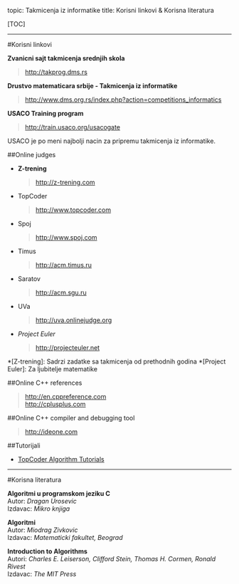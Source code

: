 topic: Takmicenja iz informatike
title: Korisni linkovi & Korisna literatura

[TOC]

---

#Korisni linkovi

**Zvanicni sajt takmicenja srednjih skola**
> <http://takprog.dms.rs>

**Drustvo matematicara srbije - Takmicenja iz informatike**

> <http://www.dms.org.rs/index.php?action=competitions_informatics>

**USACO Training program**
> <http://train.usaco.org/usacogate>

USACO je po meni najbolji nacin za pripremu takmicenja iz informatike.

##Online judges

* **Z-trening**

	> <http://z-trening.com>

* TopCoder

	> <http://www.topcoder.com>

* Spoj

	> <http://www.spoj.com>

* Timus

	> <http://acm.timus.ru>

* Saratov

	> <http://acm.sgu.ru>

* UVa

	> <http://uva.onlinejudge.org>

* *Project Euler*

	> <http://projecteuler.net>

*[Z-trening]: Sadrzi zadatke sa takmicenja od prethodnih godina
*[Project Euler]: Za ljubitelje matematike

##Online C++ references

> <http://en.cppreference.com>  
> <http://cplusplus.com>

##Online C++ compiler and debugging tool

> <http://ideone.com>

##Tutorijali

* [TopCoder Algorithm Tutorials](http://community.topcoder.com/tc?module=Static&d1=tutorials&d2=alg_index)


---
	
#Korisna literatura

**Algoritmi u programskom jeziku C**  
Autor: *Dragan Urosevic*  
Izdavac: *Mikro knjiga*

**Algoritmi**  
Autor: *Miodrag Zivkovic*  
Izdavac: *Matematicki fakultet, Beograd*

**Introduction to Algorithms**  
Autori: *Charles E. Leiserson, Clifford Stein, Thomas H. Cormen, Ronald Rivest*  
Izdavac: *The MIT Press*

